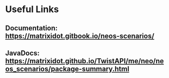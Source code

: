 # Useful Links
## Documentation: https://matrixidot.gitbook.io/neos-scenarios/
## JavaDocs: https://matrixidot.github.io/TwistAPI/me/neo/neos_scenarios/package-summary.html
